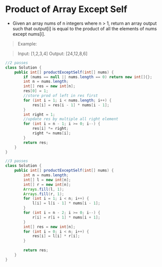 # Product of Array Except Self

- Given an array nums of n integers where n > 1,  return an array output such that output[i] is equal to the product of all the elements of nums except nums[i].

> Example:

> Input:  [1,2,3,4]
> Output: [24,12,8,6]
```java
//2 passes
class Solution {
    public int[] productExceptSelf(int[] nums) {
        if (nums == null || nums.length == 0) return new int[]{};
        int n = nums.length;
        int[] res = new int[n];
        res[0] = 1;
        //store prod of left in res first
        for (int i = 1; i < nums.length; i++) {
            res[i] = res[i - 1] * nums[i - 1]; 
        }
        int right = 1;
        //update res by multiple all right element
        for (int i = n - 1; i >= 0; i--) {
            res[i] *= right;
            right *= nums[i];
        }
        return res;
    }
}

//3 passes
class Solution {
    public int[] productExceptSelf(int[] nums) {
        int n = nums.length;
        int[] l = new int[n];
        int[] r = new int[n];
        Arrays.fill(l, 1);
        Arrays.fill(r, 1);
        for (int i = 1; i < n; i++) {
            l[i] = l[i - 1] * nums[i - 1];
        }
        for (int i = n - 2; i >= 0; i--) {
            r[i] = r[i + 1] * nums[i + 1];
        }
        int[] res = new int[n];
        for (int i = 0; i < n; i++) {
            res[i] = l[i] * r[i];
        }
        
        return res;
    }
}
```
